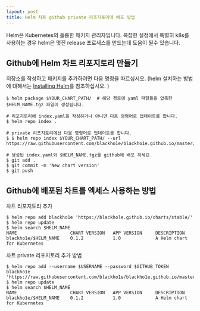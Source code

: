 ```yaml
---
layout: post
title: Helm 차트 github private 리포지토리에 배포 방법
---
```


Helm은 Kubernetes의 훌륭한 패키지 관리자입니다. 복잡한 설정에서 특별히 k8s를 사용하는 경우 helm은 멋진 release 프로세스를 만드는데 도움이 될수 있습니다.

## Github에 Helm 차트 리포지토리 만들기
저장소를 작성하고 패키지를 추가하려면 다음 명령을 따르십시오. (helm 설치하는 방법에 대해서는 [Installing Helm](https://helm.sh/docs/intro/install/)를 참조하십시오. )
```
$ helm package $YOUR_CHART_PATH/  # 해당 경로에 yaml 파일들을 압축한 $HELM_NAME.tgz 파일이 생성됩니다.

# 리포지토리에 index.yaml을 작성하거나 아니면 다음 명령어로 업데이트를 합니다.
$ helm repo index .

# private 리포지토리에선 다음 명령어로 업데이트를 합니다.
$ $ helm repo index $YOUR_CHART_PATH/ --url https://raw.githubusercontent.com/blackho1e/blackho1e.github.io/master/charts/stable/

# 생성된 index.yaml와 $HELM_NAME.tgz를 github에 배포 하세요.
$ git add .
$ git commit -m 'New chart version'
$ git push
```

## Github에 배포된 차트를 엑세스 사용하는 방법
차트 리포지토리 추가
```
$ helm repo add blackho1e 'https://blackhole.github.io/charts/stable/'
$ helm repo update
$ helm search $HELM_NAME
NAME                    CHART VERSION   APP VERSION     DESCRIPTION
blackho1e/$HELM_NAME    0.1.2           1.0             A Helm chart for Kubernetes
```
차트 private 리포지토리 추가 방법
```
$ helm repo add --username $USERNAME --password $GITHUB_TOKEN blackho1e 'https://raw.githubusercontent.com/blackho1e/blackho1e.github.io/master/charts/stable/'
$ helm repo update
$ helm search $HELM_NAME
NAME                    CHART VERSION   APP VERSION     DESCRIPTION
blackho1e/$HELM_NAME    0.1.2           1.0             A Helm chart for Kubernetes
```
